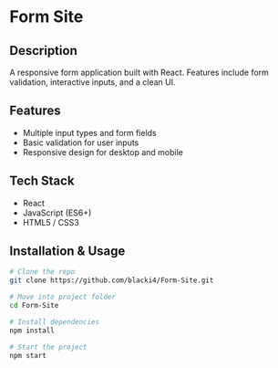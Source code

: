 # Form Site

## Description
A responsive form application built with React. Features include form validation, interactive inputs, and a clean UI.

## Features
- Multiple input types and form fields  
- Basic validation for user inputs  
- Responsive design for desktop and mobile  

## Tech Stack
- React  
- JavaScript (ES6+)  
- HTML5 / CSS3  

## Installation & Usage
```bash
# Clone the repo
git clone https://github.com/blacki4/Form-Site.git

# Move into project folder
cd Form-Site

# Install dependencies
npm install

# Start the project
npm start
